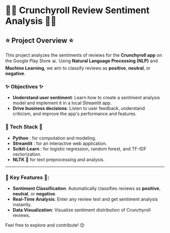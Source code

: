 # 📱💬 Crunchyroll Review Sentiment Analysis 📱💬

## ⭐ Project Overview ⭐
This project analyzes the sentiments of reviews for the **Crunchyroll app** on the Google Play Store 📊. Using **Natural Language Processing (NLP)** and **Machine Learning**, we aim to classify reviews as **positive**, **neutral**, or **negative**. 

### ✨ Objectives ✨
- **Understand user sentiment**: Learn how to create a sentiment analysis model and implement it in a local Streamlit app.
- **Drive business decisions**: Listen to user feedback, understand criticism, and improve the app's performance and features.

### 🚀 Tech Stack 🚀
- **Python** : for computation and modeling.
- **Streamlit** : for an interactive web application.
- **Scikit-Learn** : for logistic regression, random forest, and TF-IDF vectorization.
- **NLTK** 🧠 for text preprocessing and analysis.

---

### 📌 Key Features 📌:
- **Sentiment Classification**: Automatically classifies reviews as **positive**, **neutral**, or **negative**.
- **Real-Time Analysis**: Enter any review text and get sentiment analysis instantly.
- **Data Visualization**: Visualize sentiment distribution of Crunchyroll reviews.


Feel free to explore and contribute! 😊
